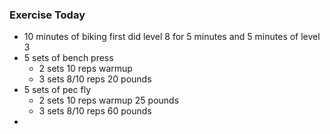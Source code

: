 ### Exercise Today
- 10 minutes of biking first did level 8 for 5 minutes and 5 minutes of level 3
- 5 sets of bench press  
	- 2 sets 10 reps warmup
	-  3 sets 8/10 reps 20 pounds
- 5 sets of pec fly
	- 2 sets 10 reps warmup 25 pounds
	- 3 sets 8/10 reps 60 pounds
- 
